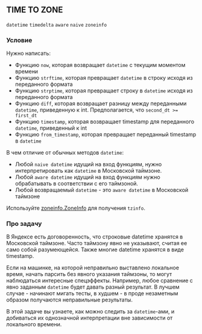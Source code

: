## TIME TO ZONE

`datetime` `timedelta` `aware` `naive` `zoneinfo`

### Условие

Нужно написать:

* Функцию `now`, которая возвращает `datetime` с текущим моментом времени
* Функцию `strftime`, которая превращает `datetime` в строку исходя из переданного формата
* Функцию `strptime`, которая превращает строку в `datetime` исходя из переданного формата
* Функцию `diff`, которая возвращает разницу между переданными `datetime`, приведенную к int. Предполагается, что `second_dt >= first_dt`
* Функцию `timestamp`, которая возвращает timestamp для переданного `datetime`, приведенный к int
* Функцию `from_timestamp`, которая превращает переданный timestamp в `datetime`

В чем отличие от обычных методов `datetime`:

* Любой `naive datetime` идущий на вход функциям, нужно интерпретировать как `datetime` в Московской таймзоне.
* Любой `aware datetime` идущий на вход функциям нужно обрабатывать в соответствии с его таймзоной.
* Любой возвращаемый `datetime` - это `aware datetime` в Московской таймзоне

Используйте [zoneinfo.ZoneInfo](https://docs.python.org/3/library/zoneinfo.html) для получения `tzinfo`.

### Про задачу

В Яндексе есть договоренность, что строковые datetime хранятся в Московской таймзоне. 
Часто таймзону явно не указывают, считая ее само собой разумеющейся. 
Также многие datetime хранятся в виде timestamp. 

Если на машинке, на которой неправильно выставлено локальное время, начать парсить без явного указания таймзоны, 
то могут наблюдаться интересные спецэффекты.
Например, любое сравнение с явно заданным `datetime` будет давать разный результат.
В лучшем случае - начинают мигать тесты, в худшем - в проде незаметным образом получаются неправильные результаты.

В этой задаче вы узнаете, как можно следить за `datetime`-ами, и добиваться их однозначной интерпретации вне зависимости
от локального времени.
